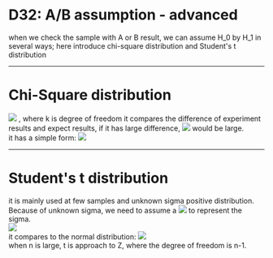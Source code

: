 # D32: A/B assumption - advanced

when we check the sample with A or B result, we can assume H_0 by H_1 in several ways; here introduce chi-square distribution and Student's t distribution<br>

* * *
# Chi-Square distribution
<img src="http://latex.codecogs.com/svg.latex?X~\chi^2(k)" />
, where k is degree of freedom
it compares the difference of experiment results and expect results, if it has large difference, <img src="http://latex.codecogs.com/svg.latex?\chi^2(k)" /> would be large.<br>
it has a simple form: <img src="http://latex.codecogs.com/svg.latex?\chi^2(k)=\sum_{k}^{i=1}\frac{(A_i-np_i)^2}{np_i}" /><br>

* * *
# Student's t distribution
it is mainly used at few samples and unknown sigma positive distribution. Because of unknown sigma, we need to assume a <img src="http://latex.codecogs.com/svg.latex?S_n" /> to represent the sigma.<br>
<img src="http://latex.codecogs.com/svg.latex?t=\frac{\bar{X}-\mu}{S_n/\sqrt{n}}" /><br>
it compares to the normal distribution: <img src="http://latex.codecogs.com/svg.latex?Z=\frac{\bar{X}-\mu}{\sigma/\sqrt{n}}" /><br>
when n is large, t is approach to Z, where the degree of freedom is n-1.
